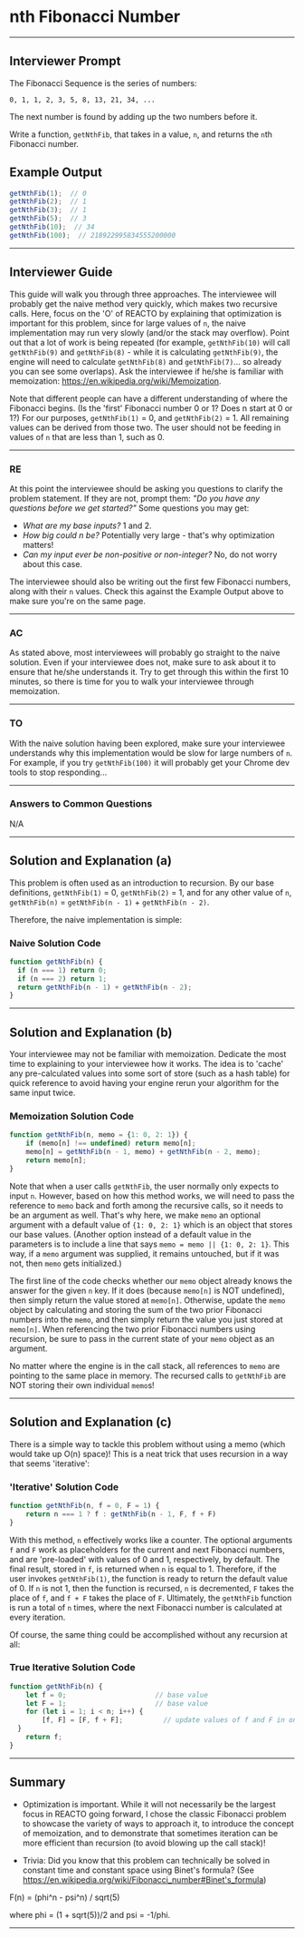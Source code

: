 # nth Fibonacci Number

---

## Interviewer Prompt

The Fibonacci Sequence is the series of numbers:

```
0, 1, 1, 2, 3, 5, 8, 13, 21, 34, ...
```

The next number is found by adding up the two numbers before it.

Write a function, `getNthFib`, that takes in a value, `n`, and returns the `n`th Fibonacci number.

## Example Output

```javascript
getNthFib(1);  // 0
getNthFib(2);  // 1
getNthFib(3);  // 1 
getNthFib(5);  // 3 
getNthFib(10);  // 34 
getNthFib(100);  // 218922995834555200000 
```

---

## Interviewer Guide

This guide will walk you through three approaches. The interviewee will probably get the naive method very quickly, which makes two recursive calls. Here, focus on the 'O' of REACTO by explaining that optimization is important for this problem, since for large values of `n`, the naive implementation may run very slowly (and/or the stack may overflow). Point out that a lot of work is being repeated (for example, `getNthFib(10)` will call `getNthFib(9)` and `getNthFib(8)` - while it is calculating `getNthFib(9)`, the engine will need to calculate `getNthFib(8)` and `getNthFib(7)`... so already you can see some overlaps). Ask the interviewee if he/she is familiar with memoization: https://en.wikipedia.org/wiki/Memoization.

Note that different people can have a different understanding of where the Fibonacci begins. (Is the 'first' Fibonacci number 0 or 1? Does n start at 0 or 1?) For our purposes, `getNthFib(1)` = 0, and `getNthFib(2)` = 1. All remaining values can be derived from those two. The user should not be feeding in values of `n` that are less than 1, such as 0.

---

### RE

At this point the interviewee should be asking you questions to clarify the problem statement. If they are not, prompt them: _"Do you have any questions before we get started?"_ Some questions you may get:
  - _What are my base inputs?_ 1 and 2.
  - _How big could n be?_ Potentially very large - that's why optimization matters!
  - _Can my input ever be non-positive or non-integer?_ No, do not worry about this case.

The interviewee should also be writing out the first few Fibonacci numbers, along with their `n` values. Check this against the Example Output above to make sure you're on the same page.

---

### AC

As stated above, most interviewees will probably go straight to the naive solution. Even if your interviewee does not, make sure to ask about it to ensure that he/she understands it. Try to get through this within the first 10 minutes, so there is time for you to walk your interviewee through memoization.

---

### TO

With the naive solution having been explored, make sure your interviewee understands why this implementation would be slow for large numbers of `n`. For example, if you try `getNthFib(100)` it will probably get your Chrome dev tools to stop responding...

---

### Answers to Common Questions

N/A

---

## Solution and Explanation (a)

This problem is often used as an introduction to recursion. By our base definitions, `getNthFib(1)` = 0, `getNthFib(2)` = 1, and for any other value of `n`, `getNthFib(n)` = `getNthFib(n - 1)` + `getNthFib(n - 2)`.

Therefore, the naive implementation is simple:

### Naive Solution Code

```javascript
function getNthFib(n) {
  if (n === 1) return 0;
  if (n === 2) return 1;
  return getNthFib(n - 1) + getNthFib(n - 2);
}
```

---

## Solution and Explanation (b)

Your interviewee may not be familiar with memoization. Dedicate the most time to explaining to your interviewee how it works. The idea is to 'cache' any pre-calculated values into some sort of store (such as a hash table) for quick reference to avoid having your engine rerun your algorithm for the same input twice.

### Memoization Solution Code

```javascript
function getNthFib(n, memo = {1: 0, 2: 1}) {
	if (memo[n] !== undefined) return memo[n];
	memo[n] = getNthFib(n - 1, memo) + getNthFib(n - 2, memo);
	return memo[n];
}
```

Note that when a user calls `getNthFib`, the user normally only expects to input `n`. However, based on how this method works, we will need to pass the reference to `memo` back and forth among the recursive calls, so it needs to be an argument as well. That's why here, we make `memo` an optional argument with a default value of `{1: 0, 2: 1}` which is an object that stores our base values. (Another option instead of a default value in the parameters is to include a line that says `memo = memo || {1: 0, 2: 1}`. This way, if a `memo` argument was supplied, it remains untouched, but if it was not, then `memo` gets initialized.)

The first line of the code checks whether our `memo` object already knows the answer for the given `n` key. If it does (because `memo[n]` is NOT undefined), then simply return the value stored at `memo[n]`. Otherwise, update the `memo` object by calculating and storing the sum of the two prior Fibonacci numbers into the `memo`, and then simply return the value you just stored at `memo[n]`. When referencing the two prior Fibonacci numbers using recursion, be sure to pass in the current state of your `memo` object as an argument.

No matter where the engine is in the call stack, all references to `memo` are pointing to the same place in memory. The recursed calls to `getNthFib` are NOT storing their own individual `memo`s!

---

## Solution and Explanation (c)

There is a simple way to tackle this problem without using a memo (which would take up O(n) space)! This is a neat trick that uses recursion in a way that seems 'iterative':

### 'Iterative' Solution Code

```javascript
function getNthFib(n, f = 0, F = 1) {
	return n === 1 ? f : getNthFib(n - 1, F, f + F)
}
```

With this method, `n` effectively works like a counter. The optional arguments `f` and `F` work as placeholders for the current and next Fibonacci numbers, and are 'pre-loaded' with values of 0 and 1, respectively, by default. The final result, stored in `f`, is returned when `n` is equal to 1. Therefore, if the user invokes `getNthFib(1)`, the function is ready to return the default value of 0. If `n` is not 1, then the function is recursed, `n` is decremented, `F` takes the place of `f`, and `f + F` takes the place of `F`. Ultimately, the `getNthFib` function is run a total of `n` times, where the next Fibonacci number is calculated at every iteration.

Of course, the same thing could be accomplished without any recursion at all:

### True Iterative Solution Code

```javascript
function getNthFib(n) {
	let f = 0;                      // base value
	let F = 1;                      // base value
	for (let i = 1; i < n; i++) {
		[f, F] = [F, f + F];          // update values of f and F in one line of code using an array
  }
	return f;
}
```

---

## Summary

- Optimization is important. While it will not necessarily be the largest focus in REACTO going forward, I chose the classic Fibonacci problem to showcase the variety of ways to approach it, to introduce the concept of memoization, and to demonstrate that sometimes iteration can be more efficient than recursion (to avoid blowing up the call stack)!

- Trivia: Did you know that this problem can technically be solved in constant time and constant space using Binet's formula? (See https://en.wikipedia.org/wiki/Fibonacci_number#Binet's_formula)

F(n) = (phi^n - psi^n) / sqrt(5)

where phi = (1 + sqrt(5))/2 and psi = -1/phi.

---